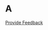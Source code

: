 # A







<a href="https://docs.google.com/forms/d/e/1FAIpQLScTmbZIf0UEQwYDkY27EEWBkaiYkHSbR0_9DmFrMLXoQLyL7Q/viewform?usp=pp_url&entry.1767247133=Release+File+Specification&entry.670899847=A" class="button primary">Provide Feedback</a>

